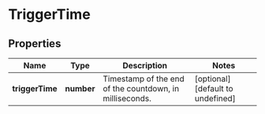 # TriggerTime

## Properties

Name | Type | Description | Notes
------------ | ------------- | ------------- | -------------
**triggerTime** | **number** | Timestamp of the end of the countdown, in milliseconds. | [optional] [default to undefined]

